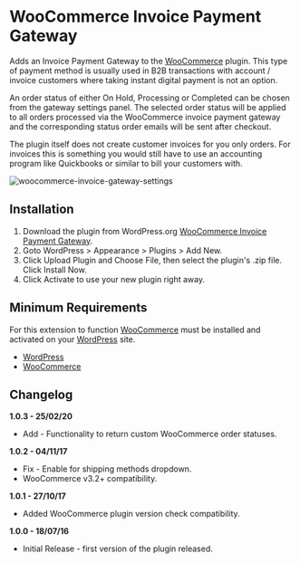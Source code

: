 # WooCommerce Invoice Payment Gateway
Adds an Invoice Payment Gateway to the [WooCommerce](https://www.woocommerce.com/) plugin. This type of payment method is usually used in B2B transactions with account / invoice customers where taking instant digital payment is not an option.

An order status of either On Hold, Processing or Completed can be chosen from the gateway settings panel. The selected order status will be applied to all orders processed via the WooCommerce invoice payment gateway and the corresponding status order emails will be sent after checkout.

The plugin itself does not create customer invoices for you only orders. For invoices this is something you would still have to use an accounting program like Quickbooks or similar to bill your customers with.


![woocommerce-invoice-gateway-settings](https://cloud.githubusercontent.com/assets/1190565/18257488/6d4c8a08-73bc-11e6-82ec-27914d991d82.png)

## Installation

1. Download the plugin from WordPress.org [WooCommerce Invoice Payment Gateway](https://wordpress.org/plugins/wc-invoice-gateway/).
2. Goto WordPress > Appearance > Plugins > Add New.
3. Click Upload Plugin and Choose File, then select the plugin's .zip file. Click Install Now.
4. Click Activate to use your new plugin right away.

## Minimum Requirements

For this extension to function [WooCommerce](https://www.woocommerce.com/) must be installed and activated on your [WordPress](https://wordpress.org/) site.

* [WordPress](https://wordpress.org/)
* [WooCommerce](https://www.woocommerce.com/)

## Changelog

**1.0.3 - 25/02/20**
* Add - Functionality to return custom WooCommerce order statuses.

**1.0.2 - 04/11/17**
* Fix - Enable for shipping methods dropdown.
* WooCommerce v3.2+ compatibility.

**1.0.1 - 27/10/17**
* Added WooCommerce plugin version check compatibility.

**1.0.0 - 18/07/16**
* Initial Release - first version of the plugin released.
